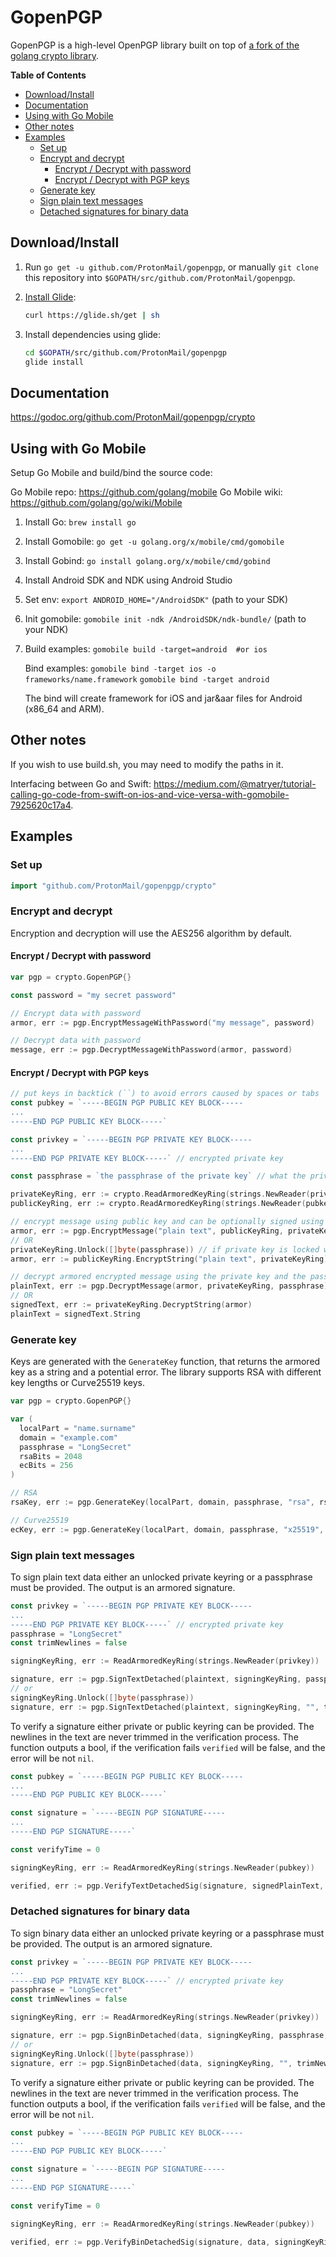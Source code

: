 # GopenPGP

GopenPGP is a high-level OpenPGP library built on top of [a fork of the golang
crypto library](https://github.com/ProtonMail/crypto).

**Table of Contents**

<!-- TOC depthFrom:2 -->

- [Download/Install](#downloadinstall)
- [Documentation](#documentation)
- [Using with Go Mobile](#using-with-go-mobile)
- [Other notes](#other-notes)
- [Examples](#examples)
    - [Set up](#set-up)
    - [Encrypt and decrypt](#encrypt-and-decrypt)
        - [Encrypt / Decrypt with password](#encrypt--decrypt-with-password)
        - [Encrypt / Decrypt with PGP keys](#encrypt--decrypt-with-pgp-keys)
    - [Generate key](#generate-key)
    - [Sign plain text messages](#sign-plain-text-messages)
    - [Detached signatures for binary data](#detached-signatures-for-binary-data)

<!-- /TOC -->

## Download/Install

1. Run `go get -u github.com/ProtonMail/gopenpgp`, or manually `git clone` this
   repository into `$GOPATH/src/github.com/ProtonMail/gopenpgp`.

2. [Install Glide](https://github.com/Masterminds/glide#install):

   ```bash
   curl https://glide.sh/get | sh
   ```

3. Install dependencies using glide:

   ```bash
   cd $GOPATH/src/github.com/ProtonMail/gopenpgp
   glide install
   ```

## Documentation

https://godoc.org/github.com/ProtonMail/gopenpgp/crypto

## Using with Go Mobile

Setup Go Mobile and build/bind the source code:

Go Mobile repo: https://github.com/golang/mobile
Go Mobile wiki: https://github.com/golang/go/wiki/Mobile

1. Install Go: `brew install go`
2. Install Gomobile: `go get -u golang.org/x/mobile/cmd/gomobile`
3. Install Gobind: `go install golang.org/x/mobile/cmd/gobind`
4. Install Android SDK and NDK using Android Studio
5. Set env: `export ANDROID_HOME="/AndroidSDK"` (path to your SDK)
6. Init gomobile: `gomobile init -ndk /AndroidSDK/ndk-bundle/` (path to your NDK)

7. Build examples:
   `gomobile build -target=android  #or ios`

   Bind examples:
   `gomobile bind -target ios -o frameworks/name.framework`
   `gomobile bind -target android`

   The bind will create framework for iOS and jar&aar files for Android (x86_64 and ARM).

## Other notes

If you wish to use build.sh, you may need to modify the paths in it.

Interfacing between Go and Swift:
https://medium.com/@matryer/tutorial-calling-go-code-from-swift-on-ios-and-vice-versa-with-gomobile-7925620c17a4.

## Examples

### Set up

```go
import "github.com/ProtonMail/gopenpgp/crypto"
```

### Encrypt and decrypt

Encryption and decryption will use the AES256 algorithm by default.

#### Encrypt / Decrypt with password

```go
var pgp = crypto.GopenPGP{}

const password = "my secret password"

// Encrypt data with password
armor, err := pgp.EncryptMessageWithPassword("my message", password)

// Decrypt data with password
message, err := pgp.DecryptMessageWithPassword(armor, password)
```

#### Encrypt / Decrypt with PGP keys

```go
// put keys in backtick (``) to avoid errors caused by spaces or tabs
const pubkey = `-----BEGIN PGP PUBLIC KEY BLOCK-----
...
-----END PGP PUBLIC KEY BLOCK-----`

const privkey = `-----BEGIN PGP PRIVATE KEY BLOCK-----
...
-----END PGP PRIVATE KEY BLOCK-----` // encrypted private key

const passphrase = `the passphrase of the private key` // what the privKey is encrypted with

privateKeyRing, err := crypto.ReadArmoredKeyRing(strings.NewReader(privkey))
publicKeyRing, err := crypto.ReadArmoredKeyRing(strings.NewReader(pubkey))

// encrypt message using public key and can be optionally signed using private key and passphrase
armor, err := pgp.EncryptMessage("plain text", publicKeyRing, privateKeyRing, passphrase, false)
// OR
privateKeyRing.Unlock([]byte(passphrase)) // if private key is locked with passphrase
armor, err := publicKeyRing.EncryptString("plain text", privateKeyRing)

// decrypt armored encrypted message using the private key and the passphrase of the private key
plainText, err := pgp.DecryptMessage(armor, privateKeyRing, passphrase)
// OR
signedText, err := privateKeyRing.DecryptString(armor)
plainText = signedText.String

```

### Generate key

Keys are generated with the `GenerateKey` function, that returns the armored key as a string and a potential error.
The library supports RSA with different key lengths or Curve25519 keys.

```go
var pgp = crypto.GopenPGP{}

var (
  localPart = "name.surname"
  domain = "example.com"
  passphrase = "LongSecret"
  rsaBits = 2048
  ecBits = 256
)

// RSA
rsaKey, err := pgp.GenerateKey(localPart, domain, passphrase, "rsa", rsaBits)

// Curve25519
ecKey, err := pgp.GenerateKey(localPart, domain, passphrase, "x25519", ecBits)
```

### Sign plain text messages

To sign plain text data either an unlocked private keyring or a passphrase must be provided.
The output is an armored signature.

```go
const privkey = `-----BEGIN PGP PRIVATE KEY BLOCK-----
...
-----END PGP PRIVATE KEY BLOCK-----` // encrypted private key
passphrase = "LongSecret"
const trimNewlines = false

signingKeyRing, err := ReadArmoredKeyRing(strings.NewReader(privkey))

signature, err := pgp.SignTextDetached(plaintext, signingKeyRing, passphrase, trimNewlines)
// or
signingKeyRing.Unlock([]byte(passphrase))
signature, err := pgp.SignTextDetached(plaintext, signingKeyRing, "", trimNewlines)
```

To verify a signature either private or public keyring can be provided.
The newlines in the text are never trimmed in the verification process.
The function outputs a bool, if the verification fails `verified` will be false, and the error will be not `nil`.

```go
const pubkey = `-----BEGIN PGP PUBLIC KEY BLOCK-----
...
-----END PGP PUBLIC KEY BLOCK-----`

const signature = `-----BEGIN PGP SIGNATURE-----
...
-----END PGP SIGNATURE-----`

const verifyTime = 0

signingKeyRing, err := ReadArmoredKeyRing(strings.NewReader(pubkey))

verified, err := pgp.VerifyTextDetachedSig(signature, signedPlainText, signingKeyRing, verifyTime)
```

### Detached signatures for binary data

To sign binary data either an unlocked private keyring or a passphrase must be provided.
The output is an armored signature.

```go
const privkey = `-----BEGIN PGP PRIVATE KEY BLOCK-----
...
-----END PGP PRIVATE KEY BLOCK-----` // encrypted private key
passphrase = "LongSecret"
const trimNewlines = false

signingKeyRing, err := ReadArmoredKeyRing(strings.NewReader(privkey))

signature, err := pgp.SignBinDetached(data, signingKeyRing, passphrase, trimNewlines)
// or
signingKeyRing.Unlock([]byte(passphrase))
signature, err := pgp.SignBinDetached(data, signingKeyRing, "", trimNewlines)
```

To verify a signature either private or public keyring can be provided.
The newlines in the text are never trimmed in the verification process.
The function outputs a bool, if the verification fails `verified` will be false, and the error will be not `nil`.

```go
const pubkey = `-----BEGIN PGP PUBLIC KEY BLOCK-----
...
-----END PGP PUBLIC KEY BLOCK-----`

const signature = `-----BEGIN PGP SIGNATURE-----
...
-----END PGP SIGNATURE-----`

const verifyTime = 0

signingKeyRing, err := ReadArmoredKeyRing(strings.NewReader(pubkey))

verified, err := pgp.VerifyBinDetachedSig(signature, data, signingKeyRing, verifyTime)
```
